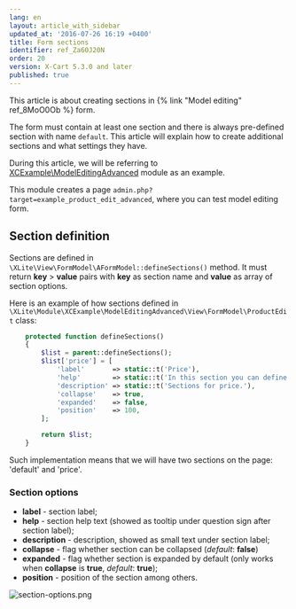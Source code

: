 ```yaml
---
lang: en
layout: article_with_sidebar
updated_at: '2016-07-26 16:19 +0400'
title: Form sections
identifier: ref_Za60J20N
order: 20
version: X-Cart 5.3.0 and later
published: true
---
```

This article is about creating sections in {% link "Model editing" ref_8MoO0Ob %} form.

The form must contain at least one section and there is always pre-defined section with name `default`. This article will explain how to create additional sections and what settings they have.

During this article, we will be referring to [XCExample\ModelEditingAdvanced](https://www.dropbox.com/s/8b5mnhkp454q5gz/XCExample-ModelEditingAdvanced-v5_3_0.tar "Form sections") module as an example.

This module creates a page `admin.php?target=example_product_edit_advanced`, where you can test model editing form.

## Section definition

Sections are defined in `\XLite\View\FormModel\AFormModel::defineSections()` method. It must return **key** > **value** pairs with **key** as section name and **value** as array of section options.

Here is an example of how sections defined in `\XLite\Module\XCExample\ModelEditingAdvanced\View\FormModel\ProductEdit` class:

```php
    protected function defineSections()
    {
        $list = parent::defineSections();
        $list['price'] = [
            'label'       => static::t('Price'),
            'help'        => static::t('In this section you can define product price.'),
            'description' => static::t('Sections for price.'),
            'collapse'    => true,
            'expanded'    => false,
            'position'    => 100,
        ];

        return $list;
    }
```

Such implementation means that we will have two sections on the page: 'default' and 'price'.

### Section options
*   **label** - section label;
*   **help** - section help text (showed as tooltip under question sign after section label);
*   **description** - description, showed as small text under section label;
*   **collapse** - flag whether section can be collapsed (*default*: **false**)
*   **expanded** - flag whether section is expanded by default (only works when **collapse** is **true**, *default*: **true**);
*   **position** - position of the section among others.

![section-options.png]({{site.baseurl}}/attachments/ref_Za60J20N/section-options.png)